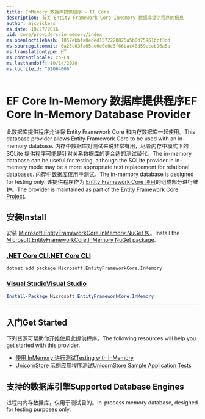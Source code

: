 ```yaml
---
title: InMemory 数据库提供程序 - EF Core
description: 有关 Entity Framework Core InMemory 数据库提供程序的信息
author: ajcvickers
ms.date: 10/27/2016
uid: core/providers/in-memory/index
ms.openlocfilehash: 1857ebbfa0eded1572220825a5b0d75961bcf3dd
ms.sourcegitcommit: 0a25c03fa65ae6e0e0e3f66bac48d59eceb96a5a
ms.translationtype: HT
ms.contentlocale: zh-CN
ms.lasthandoff: 10/14/2020
ms.locfileid: "92064006"
---
```

# <a name="ef-core-in-memory-database-provider"></a><span data-ttu-id="060f9-103">EF Core In-Memory 数据库提供程序</span><span class="sxs-lookup"><span data-stu-id="060f9-103">EF Core In-Memory Database Provider</span></span>

<span data-ttu-id="060f9-104">此数据库提供程序允许将 Entity Framework Core 和内存数据库一起使用。</span><span class="sxs-lookup"><span data-stu-id="060f9-104">This database provider allows Entity Framework Core to be used with an in-memory database.</span></span> <span data-ttu-id="060f9-105">内存中数据库对测试来说非常有用，尽管内存中模式下的 SQLite 提供程序可能是针对关系数据库的更合适的测试替代。</span><span class="sxs-lookup"><span data-stu-id="060f9-105">The in-memory database can be useful for testing, although the SQLite provider in in-memory mode may be a more appropriate test replacement for relational databases.</span></span> <span data-ttu-id="060f9-106">内存中数据库仅用于测试。</span><span class="sxs-lookup"><span data-stu-id="060f9-106">The in-memory database is designed for testing only.</span></span> <span data-ttu-id="060f9-107">该提供程序作为 [Entity Framework Core 项目](https://github.com/aspnet/EntityFrameworkCore)的组成部分进行维护。</span><span class="sxs-lookup"><span data-stu-id="060f9-107">The provider is maintained as part of the [Entity Framework Core Project](https://github.com/aspnet/EntityFrameworkCore).</span></span>

## <a name="install"></a><span data-ttu-id="060f9-108">安装</span><span class="sxs-lookup"><span data-stu-id="060f9-108">Install</span></span>

<span data-ttu-id="060f9-109">安装 [Microsoft.EntityFrameworkCore.InMemory NuGet 包](https://www.nuget.org/packages/Microsoft.EntityFrameworkCore.InMemory/)。</span><span class="sxs-lookup"><span data-stu-id="060f9-109">Install the [Microsoft.EntityFrameworkCore.InMemory NuGet package](https://www.nuget.org/packages/Microsoft.EntityFrameworkCore.InMemory/).</span></span>

### <a name="net-core-cli"></a>[<span data-ttu-id="060f9-110">.NET Core CLI</span><span class="sxs-lookup"><span data-stu-id="060f9-110">.NET Core CLI</span></span>](#tab/dotnet-core-cli)

```dotnetcli
dotnet add package Microsoft.EntityFrameworkCore.InMemory
```

### <a name="visual-studio"></a>[<span data-ttu-id="060f9-111">Visual Studio</span><span class="sxs-lookup"><span data-stu-id="060f9-111">Visual Studio</span></span>](#tab/vs)

```powershell
Install-Package Microsoft.EntityFrameworkCore.InMemory
```

***

## <a name="get-started"></a><span data-ttu-id="060f9-112">入门</span><span class="sxs-lookup"><span data-stu-id="060f9-112">Get Started</span></span>

<span data-ttu-id="060f9-113">下列资源可帮助你开始使用此提供程序。</span><span class="sxs-lookup"><span data-stu-id="060f9-113">The following resources will help you get started with this provider.</span></span>

* [<span data-ttu-id="060f9-114">使用 InMemory 进行测试</span><span class="sxs-lookup"><span data-stu-id="060f9-114">Testing with InMemory</span></span>](xref:core/miscellaneous/testing/in-memory)
* [<span data-ttu-id="060f9-115">UnicornStore 示例应用程序测试</span><span class="sxs-lookup"><span data-stu-id="060f9-115">UnicornStore Sample Application Tests</span></span>](https://github.com/rowanmiller/UnicornStore/blob/master/UnicornStore/src/UnicornStore.Tests/Controllers/ShippingControllerTests.cs)

## <a name="supported-database-engines"></a><span data-ttu-id="060f9-116">支持的数据库引擎</span><span class="sxs-lookup"><span data-stu-id="060f9-116">Supported Database Engines</span></span>

<span data-ttu-id="060f9-117">进程内内存数据库，仅用于测试目的。</span><span class="sxs-lookup"><span data-stu-id="060f9-117">In-process memory database, designed for testing purposes only.</span></span>
